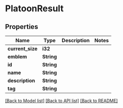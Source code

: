 # PlatoonResult

## Properties

Name | Type | Description | Notes
------------ | ------------- | ------------- | -------------
**current_size** | **i32** |  | 
**emblem** | **String** |  | 
**id** | **String** |  | 
**name** | **String** |  | 
**description** | **String** |  | 
**tag** | **String** |  | 

[[Back to Model list]](../README.md#documentation-for-models) [[Back to API list]](../README.md#documentation-for-api-endpoints) [[Back to README]](../README.md)


